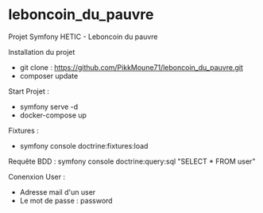 # leboncoin_du_pauvre
Projet Symfony HETIC - Leboncoin du pauvre

Installation du projet
- git clone : https://github.com/PikkMoune71/leboncoin_du_pauvre.git
- composer update

Start Projet :
- symfony serve -d
- docker-compose up

Fixtures :
- symfony console doctrine:fixtures:load

Requête BDD :
symfony console doctrine:query:sql "SELECT * FROM user"

Conenxion User :
- Adresse mail d'un user
- Le mot de passe : password

